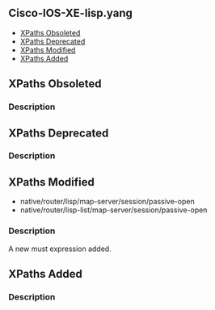 ## Cisco-IOS-XE-lisp.yang


- [XPaths Obsoleted](#xpaths-obsoleted)
- [XPaths Deprecated](#xpaths-deprecated)
- [XPaths Modified](#xpaths-modified)
- [XPaths Added](#xpaths-added)

## XPaths Obsoleted

### Description

## XPaths Deprecated

### Description

## XPaths Modified

- native/router/lisp/map-server/session/passive-open
- native/router/lisp-list/map-server/session/passive-open

### Description

A new must expression added.

## XPaths Added

### Description
